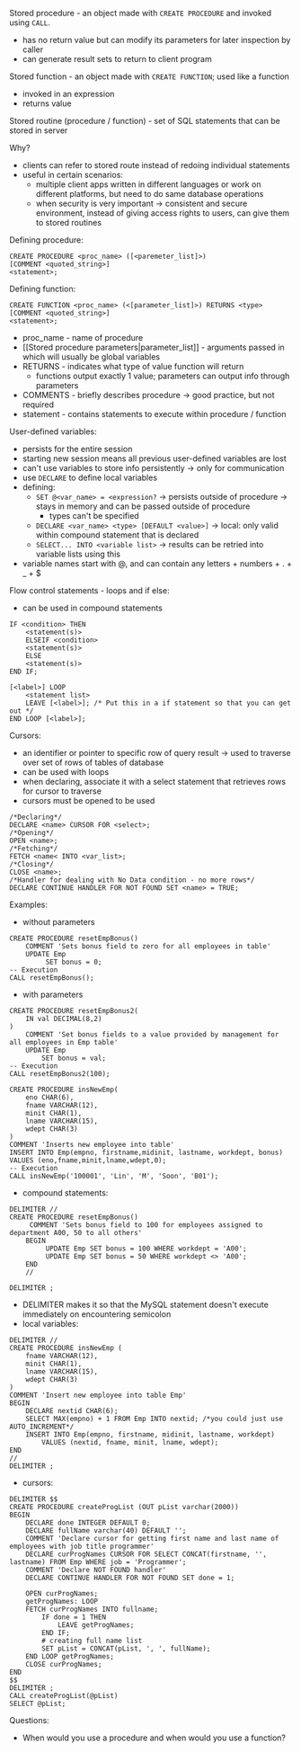 Stored procedure - an object made with `CREATE PROCEDURE` and invoked using `CALL`.
- has no return value but can modify its parameters for later inspection by caller
- can generate result sets to return to client program

Stored function - an object made with `CREATE FUNCTION`; used like a function
- invoked in an expression
- returns value

Stored routine (procedure / function) - set of SQL statements that can be stored in server

Why?
- clients can refer to stored route instead of redoing individual statements
- useful in certain scenarios:
	- multiple client apps written in different languages or work  on different platforms, but need to do same database operations
	- when security is very important -> consistent and secure environment,  instead of giving access rights to users, can give them to stored routines

Defining procedure:
```MySQL
CREATE PROCEDURE <proc_name> ([<paremeter_list]>)
[COMMENT <quoted_string>]
<statement>;
```
Defining function:
```MySQL
CREATE FUNCTION <proc_name> (<[parameter_list]>) RETURNS <type>
[COMMENT <quoted_string>]
<statement>;
```
- proc_name - name of procedure
- [[Stored procedure parameters|parameter_list]] - arguments passed in which will usually be global variables
- RETURNS - indicates what type of value function will return
	- functions output exactly 1 value; parameters can output info through parameters
- COMMENTS - briefly describes procedure -> good practice, but not required
- statement - contains statements to execute within procedure / function

User-defined variables:
- persists for the entire session
- starting new session means all previous user-defined variables are lost
- can't use variables to store info persistently -> only for communication
- use `DECLARE` to define local variables
- defining:
	- `SET @<var_name> = <expression?` -> persists outside of procedure -> stays in memory and can be passed outside of procedure
		- types can't be specified
	- `DECLARE <var_name> <type> [DEFAULT <value>]` -> local: only valid within compound statement that is declared
	- `SELECT... INTO <variable list>` -> results can be retried into variable lists using this
- variable names start with @, and can contain any letters + numbers + . + _ + $

Flow control statements - loops and if else:
-  can be used in compound statements
```MySQL
IF <condition> THEN
	<statement(s)>
	ELSEIF <condition>
	<statement(s)>
	ELSE
	<statement(s)>
END IF;

[<label>] LOOP
	<statement list>
	LEAVE [<label>]; /* Put this in a if statement so that you can get out */
END LOOP [<label>];
```

Cursors:
- an identifier or pointer to specific row of query result -> used to traverse over set of rows of tables of database
- can be used with loops
- when declaring, associate it with a select statement that retrieves rows for cursor to traverse
- cursors must be opened to be used
```MySQL
/*Declaring*/
DECLARE <name> CURSOR FOR <select>;
/*Opening*/
OPEN <name>;
/*Fetching*/
FETCH <name< INTO <var_list>;
/*Closing*/
CLOSE <name>;
/*Handler for dealing with No Data condition - no more rows*/
DECLARE CONTINUE HANDLER FOR NOT FOUND SET <name> = TRUE;
```

Examples:
- without parameters
```MySQL
CREATE PROCEDURE resetEmpBonus()
	COMMENT 'Sets bonus field to zero for all employees in table'
	UPDATE Emp
		 SET bonus = 0;
-- Execution
CALL resetEmpBonus();
```
- with parameters
```MySQL
CREATE PROCEDURE resetEmpBonus2(
	IN val DECIMAL(8,2)
)
	COMMENT 'Set bonus fields to a value provided by management for all employees in Emp table'
	UPDATE Emp
		SET bonus = val;
-- Execution
CALL resetEmpBonus2(100);
```

```MySQL
CREATE PROCEDURE insNewEmp(
	eno CHAR(6),
	fname VARCHAR(12),
	minit CHAR(1),
	lname VARCHAR(15),
	wdept CHAR(3)
)
COMMENT 'Inserts new employee into table'
INSERT INTO Emp(empno, firstname,midinit, lastname, workdept, bonus)
VALUES (eno,fname,minit,lname,wdept,0);
-- Execution
CALL insNewEmp('100001', 'Lin', 'M', 'Soon', 'B01');
```
- compound statements:
```MySQL
DELIMITER //
CREATE PROCEDURE resetEmpBonus()
	 COMMENT 'Sets bonus field to 100 for employees assigned to department A00, 50 to all others'
	BEGIN
		 UPDATE Emp SET bonus = 100 WHERE workdept = 'A00';
		 UPDATE Emp SET bonus = 50 WHERE workdept <> 'A00';
	END
	//

DELIMITER ;
```
- DELIMITER makes it so that the MySQL statement doesn't execute immediately on encountering semicolon
- local variables:
```MySQL
DELIMITER //
CREATE PROCEDURE insNewEmp (
	fname VARCHAR(12),
	minit CHAR(1),
	lname VARCHAR(15),
	wdept CHAR(3)
)
COMMENT 'Insert new employee into table Emp'
BEGIN
	DECLARE nextid CHAR(6);
	SELECT MAX(empno) + 1 FROM Emp INTO nextid; /*you could just use AUTO_INCREMENT*/
	INSERT INTO Emp(empno, firstname, midinit, lastname, workdept)
		VALUES (nextid, fname, minit, lname, wdept);
END
//
DELIMITER ;
```
- cursors:
```MySQL
DELIMITER $$
CREATE PROCEDURE createProgList (OUT pList varchar(2000))
BEGIN
	DECLARE done INTEGER DEFAULT 0;
	DECLARE fullName varchar(40) DEFAULT '';
	COMMENT 'Declare cursor for getting first name and last name of employees with job title programmer'
	DECLARE curProgNames CURSOR FOR SELECT CONCAT(firstname, '', lastname) FROM Emp WHERE job = 'Programmer';
	COMMENT 'Declare NOT FOUND handler'
	DECLARE CONTINUE HANDLER FOR NOT FOUND SET done = 1;

	OPEN curProgNames;
	getProgNames: LOOP
	FETCH curProgNames INTO fullname;
		IF done = 1 THEN
			LEAVE getProgNames;
		END IF;
		# creating full name list
		SET pList = CONCAT(pList, ', ', fullName);
	END LOOP getProgNames;
	CLOSE curProgNames;
END
$$
DELIMITER ;
CALL createProgList(@pList)
SELECT @pList;
```

Questions:
- When would you use a procedure and when would you use a function?